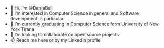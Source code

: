 - 👋 Hi, I’m @DanjaBali
- 👀 I’m interested in Computer Science in general and Software development in particular
- 🌱 I’m currently graduating in Computer Science form University of New York Tirana
- 💞️ I’m looking to collaborate on open source projects 
- 📫 Reach me here or by my Linkedin profile

<!---
DanjaBali/DanjaBali is a ✨ special ✨ repository because its `README.md` (this file) appears on your GitHub profile.
You can click the Preview link to take a look at your changes.
--->
